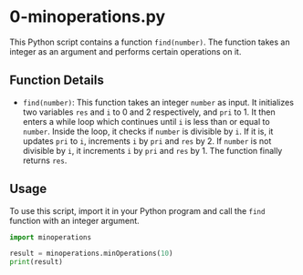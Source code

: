# 0-minoperations.py

This Python script contains a function `find(number)`. The function takes an integer as an argument and performs certain operations on it.

## Function Details

- `find(number)`: This function takes an integer `number` as input. It initializes two variables `res` and `i` to 0 and 2 respectively, and `pri` to 1. It then enters a while loop which continues until `i` is less than or equal to `number`. Inside the loop, it checks if `number` is divisible by `i`. If it is, it updates `pri` to `i`, increments `i` by `pri` and `res` by 2. If `number` is not divisible by `i`, it increments `i` by `pri` and `res` by 1. The function finally returns `res`.

## Usage

To use this script, import it in your Python program and call the `find` function with an integer argument.

```python
import minoperations

result = minoperations.minOperations(10)
print(result)